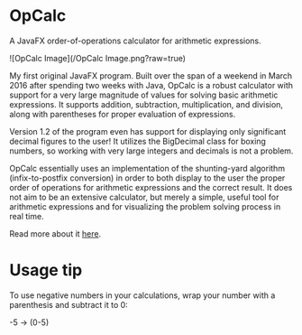# OpCalc
A JavaFX order-of-operations calculator for arithmetic expressions. 

![OpCalc Image](/OpCalc Image.png?raw=true)

My first original JavaFX program. Built over the span of a weekend in March 2016 after spending two weeks with Java,
OpCalc is a robust calculator with support for a very large magnitude of values for solving basic arithmetic expressions.
It supports addition, subtraction, multiplication, and division, along with parentheses for proper evaluation of expressions.

Version 1.2 of the program even has support for displaying only significant decimal figures to the user! It utilizes the BigDecimal class for boxing numbers, so working with very large integers and decimals is not a problem.

OpCalc essentially uses an implementation of the shunting-yard algorithm (infix-to-postfix conversion) in order to both display to the user the proper order of operations for arithmetic expressions and the correct result. It does not aim to be an extensive calculator, but merely a simple, useful tool for arithmetic expressions and for visualizing the problem solving process in real time.

Read more about it [here](https://teamtreehouse.com/community/community-code-challenge-build-your-own-calculator-app-with-the-java-skills-youve-learned).

# Usage tip

To use negative numbers in your calculations, wrap your number with a parenthesis and subtract it to 0:

-5 -> (0-5)
